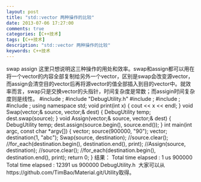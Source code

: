 ```yaml
---
layout: post
title: "std::vector 两种操作的比较"
date: 2013-07-06 17:27:00 
comments: true
categories: [C++技术]
tags: [C++技术]
description: "std::vector 两种操作的比较"
keywords: C++技术
---
```


   swap
   assign
  这里只想说明这三种操作的用处和效率。swap和assign都可以用在将一个vector的内容全部复制给另外一个vector，区别是swap会改变源vector，而assign会清空目的vector后再将源vector的值全部插入到目的vector中。就效率而言，swap只是交换vector的头指针，时间复杂度是常数；而assigin时间复杂度则是线性。
  #include <vector>;
#include "DebugUtility.h"
#include <iostream>;
#include <algorithm>;
#include <string>;
using namespace std;
void print(int x)
{
    cout << x << endl;
}
void Swap(vector<string>;& source, vector<string>;& dest)
{
    DebugUtility temp;
    dest.swap(source);
}
void Assign(vector<string>;& source, vector<string>;& dest)
{
    DebugUtility temp; 
    dest.assign(source.begin(), source.end());
}
int main(int argc, const char *argv[])
{
    vector<string>; source(900000, "90");
    vector<string>; destination(1, "abc");
    Swap(source, destination);
    //source.clear();
    //for_each(destination.begin(), destination.end(), print);
    //Assign(source, destination);
    //source.clear();
    //for_each(destination.begin(), destination.end(), print);
    return 0;
}
   结果：
  Total time elapsed : 1 us
900000
Total time elapsed : 12391 us
900000
   DebugUtility.h  大家可以从https://github.com/TimBao/Material.git/Utility取得。
